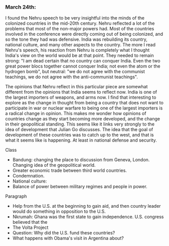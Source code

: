 ### March 24th:

I found the Nehru speech to be very insightful into the minds of the colonized countries in the mid-20th century. Nehru reflected a lot of the problems that most of the non-major powers had. Most of the countries involved in the conference were directly coming out of being colonized, and so the tone they had was defensive. India was rebuilding its country, national culture, and many other aspects to the country. The more I read Nehru's speech, his reaction from Nehru is completely what I thought India's view on the world would be at that point. They needed to remain strong: "I am dead certain that no country can conquer India. Even the two great power blocs together cannot conquer India; not even the atom or the hydrogen bomb", but neutral: "we do not agree with the communist teachings, we do not agree with the anti-communist teachings".

The opinions that Nehru reflect in this particular piece are somewhat different from the opinions that India seems to reflect now. India is one of the largest importers of weapons, and arms now. I find that interesting to explore as the change in thought from being a country that does not want to participate in war or nuclear warfare to being one of the largest importers is a radical change in opinion. This makes me wonder how opinions of countries change as they start becoming more developed, and the change in their geopolitical standing. This seems like it links very strongly to the idea of development that Julian Go discusses. The idea that the goal of development of these countries was to catch up to the west, and that is what it seems like is happening. At least in national defense and security.

Class

- Bandung: changing the place to discussion from Geneva, London. Changing idea of the geopolitical world.
- Greater economic trade between third world countries.
- Condemnation.
- National culture:
- Balance of power between military regimes and people in power.

Paragraph

- Help from the U.S. at the beginning to gain aid, and then country leader would do something in opposition to the U.S.
- Nkrumah: Ghana was the first state to gain independence. U.S. congress believed that the
- The Volta Project
- Question: Why did the U.S. fund these countries?
- What happens with Obama's visit in Argentina about?
